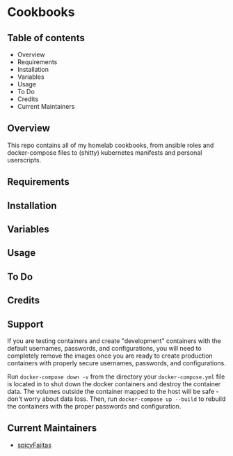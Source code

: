 # Cookbooks

## Table of contents

- Overview
- Requirements
- Installation
- Variables
- Usage
- To Do
- Credits
- Current Maintainers

## Overview

This repo contains all of my homelab cookbooks, from ansible roles and docker-compose files to (shitty) kubernetes manifests and personal userscripts.

## Requirements

## Installation

## Variables

## Usage

## To Do

## Credits

## Support

If you are testing containers and create "development" containers with the default usernames, passwords, and configurations, you will need to completely remove the images once you are ready to create production containers with properly secure usernames, passwords, and configurations.

Run `docker-compose down -v` from the directory your `docker-compose.yml` file is located in to shut down the docker containers and destroy the container data. The volumes outside the container mapped to the host will be safe - don't worry about data loss. Then, run `docker-compose up --build` to rebuild the containers with the proper passwords and configuration.

## Current Maintainers

- [spicyFajitas](https://github.com/spicyFajitas)
